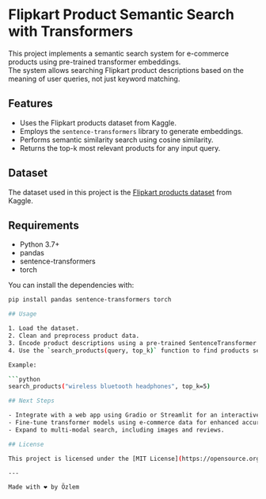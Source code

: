 # Flipkart Product Semantic Search with Transformers

This project implements a semantic search system for e-commerce products using pre-trained transformer embeddings.  
The system allows searching Flipkart product descriptions based on the meaning of user queries, not just keyword matching.

## Features

- Uses the Flipkart products dataset from Kaggle.
- Employs the `sentence-transformers` library to generate embeddings.
- Performs semantic similarity search using cosine similarity.
- Returns the top-k most relevant products for any input query.

## Dataset

The dataset used in this project is the [Flipkart products dataset](https://www.kaggle.com/datasets/PromptCloudHQ/flipkart-products) from Kaggle.

## Requirements

- Python 3.7+
- pandas
- sentence-transformers
- torch

You can install the dependencies with:

```bash
pip install pandas sentence-transformers torch

## Usage

1. Load the dataset.  
2. Clean and preprocess product data.  
3. Encode product descriptions using a pre-trained SentenceTransformer model.  
4. Use the `search_products(query, top_k)` function to find products semantically similar to the query.

Example:

```python
search_products("wireless bluetooth headphones", top_k=5)

## Next Steps

- Integrate with a web app using Gradio or Streamlit for an interactive search experience.  
- Fine-tune transformer models using e-commerce data for enhanced accuracy.  
- Expand to multi-modal search, including images and reviews.

## License

This project is licensed under the [MIT License](https://opensource.org/licenses/MIT).

---

Made with ❤️ by Özlem
